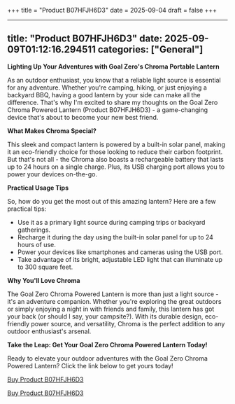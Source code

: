 +++
title = "Product B07HFJH6D3"
date = 2025-09-04
draft = false
+++

---
title: "Product B07HFJH6D3"
date: 2025-09-09T01:12:16.294511
categories: ["General"]
---
**Lighting Up Your Adventures with Goal Zero's Chroma Portable Lantern**

As an outdoor enthusiast, you know that a reliable light source is essential for any adventure. Whether you're camping, hiking, or just enjoying a backyard BBQ, having a good lantern by your side can make all the difference. That's why I'm excited to share my thoughts on the Goal Zero Chroma Powered Lantern (Product B07HFJH6D3) - a game-changing device that's about to become your new best friend.

**What Makes Chroma Special?**

This sleek and compact lantern is powered by a built-in solar panel, making it an eco-friendly choice for those looking to reduce their carbon footprint. But that's not all - the Chroma also boasts a rechargeable battery that lasts up to 24 hours on a single charge. Plus, its USB charging port allows you to power your devices on-the-go.

**Practical Usage Tips**

So, how do you get the most out of this amazing lantern? Here are a few practical tips:

* Use it as a primary light source during camping trips or backyard gatherings.
* Recharge it during the day using the built-in solar panel for up to 24 hours of use.
* Power your devices like smartphones and cameras using the USB port.
* Take advantage of its bright, adjustable LED light that can illuminate up to 300 square feet.

**Why You'll Love Chroma**

The Goal Zero Chroma Powered Lantern is more than just a light source - it's an adventure companion. Whether you're exploring the great outdoors or simply enjoying a night in with friends and family, this lantern has got your back (or should I say, your campsite?). With its durable design, eco-friendly power source, and versatility, Chroma is the perfect addition to any outdoor enthusiast's arsenal.

**Take the Leap: Get Your Goal Zero Chroma Powered Lantern Today!**

Ready to elevate your outdoor adventures with the Goal Zero Chroma Powered Lantern? Click the link below to get yours today!

[Buy Product B07HFJH6D3](https://www.amazon.com/Goal-Zero-Chroma-Powered-Lantern/dp/B07HFJH6D3/)

[Buy Product B07HFJH6D3](https://www.amazon.com/Goal-Zero-Chroma-Powered-Lantern/dp/B07HFJH6D3/)
